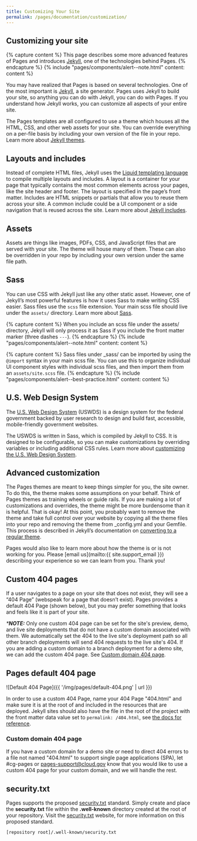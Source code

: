 ```yaml
---
title: Customizing Your Site
permalink: /pages/documentation/customization/
---
```


## Customizing your site

{% capture content %}
This page describes some more advanced features of Pages and introduces [Jekyll](https://jekyllrb.com/), one of the technologies behind Pages.
{% endcapture %}
{% include "pages/components/alert--note.html" content: content %}

You may have realized that Pages is based on several technologies. One of the most important is [Jekyll](https://jekyllrb.com/), a site generator. Pages uses Jekyll to build your site, so anything you can do with Jekyll, you can do with Pages.  If you understand how Jekyll works, you can customize all aspects of your entire site.

The Pages templates are all configured to use a theme which houses all the HTML, CSS, and other web assets for your site. You can override everything on a per-file basis by including your own version of the file in your repo. Learn more about [Jekyll themes](https://jekyllrb.com/docs/themes/).

## Layouts and includes

Instead of complete HTML files, Jekyll uses the [Liquid templating language](https://jekyllrb.com/docs/templates/) to compile multiple layouts and includes. A layout is a container for your page that typically contains the most common elements across your pages, like the site header and footer. The layout is specified in the page’s front matter. Includes are HTML snippets or partials that allow you to reuse them across your site. A common include could be a UI component or a side navigation that is reused across the site. Learn more about [Jekyll includes](https://jekyllrb.com/docs/includes/).

## Assets

Assets are things like images, PDFs, CSS, and JavaScript files that are served with your site. The theme will house many of them. These can also be overridden
in your repo by including your own version under the same file path.

## Sass

You can use CSS with Jekyll just like any other static asset. However, one of Jekyll’s most powerful features is how it uses Sass to make writing CSS easier.
Sass files use the `scss` file extension. Your main scss file should live under the `assets/` directory. Learn more about [Sass](https://sass-lang.com/).

{% capture content %}
When you include an scss file under the assets/ directory, Jekyll will only process it as Sass if you include the front matter marker (three dashes `---`).
{% endcapture %}
{% include "pages/components/alert--note.html" content: content %}

{% capture content %}
Sass files under \_sass/ can be imported by using the `@import` syntax in your main scss file. You can use this to organize individual UI component styles with
individual scss files, and then import them from an `assets/site.scss` file.
{% endcapture %}
{% include "pages/components/alert--best-practice.html" content: content %}

## U.S. Web Design System

The [U.S. Web Design System](https://designsystem.digital.gov/) (USWDS) is
a design system for the federal government backed by user research to design and build fast, accessible, mobile-friendly government websites.

The USWDS is written in Sass, which is compiled by Jekyll to CSS. It is designed to be configurable, so you can make customizations by overriding variables or
including additional CSS rules. Learn more about [customizing the U.S. Web Design System](https://designsystem.digital.gov/documentation/getting-started/developers/phase-three-customize/).

## Advanced customization

The Pages themes are meant to keep things simpler for you, the site owner. To do this, the theme makes some assumptions on your behalf. Think of Pages themes as training wheels or guide rails. If you are making a lot of customizations and overrides, the theme might be more burdensome than it is helpful. That is okay! At this point, you probably want to remove the theme and take full control over your website by copying all the theme files into your repo and removing the theme from \_config.yml and your Gemfile. This process is described in Jekyll’s documentation on [converting to a regular theme](https://jekyllrb.com/docs/themes/#converting-gem-based-themes-to-regular-themes).

Pages would also like to learn more about how the theme is or is not working for you. Please [email us](mailto:{{ site.support_email }}) describing your experience so we can learn from you. Thank you!

## Custom 404 pages
If a user navigates to a page on your site that does not exist, they will see a “404 Page” (webspeak for a page that doesn’t exist). Pages provides a default 404 Page (shown below), but you may prefer something that looks and feels like it is part of your site.

_***NOTE:**_ Only one custom 404 page can be set for the site's preview, demo, and live site deployments that do not have a custom domain
associated with them. We automatically set the 404 to the live site's deployment path so all other branch deployments will send 404 requests to the live site's 404. If you are adding a custom domain to a branch deployment for a demo site, we can add the custom 404 page. See [Custom domain 404 page](#custom-domain-404-page).

## Pages default 404 page
![Default 404 Page]({{ '/img/pages/default-404.png' | url }})

In order to use a custom 404 Page, name your 404 Page "404.html" and make sure it is at the root of and included in the resources that are deployed. Jekyll sites should also have the file in the root of the project with the front matter data value set to `permalink: /404.html`, see [the docs for reference](https://jekyllrb.com/tutorials/custom-404-page/). 

### Custom domain 404 page
If you have a custom domain for a demo site or need to direct 404 errors to a file not named "404.html" to support single page applications (SPA), let #cg-pages or pages-support@cloud.gov know that you would like to use a custom 404 page for your custom domain, and we will handle the rest.

## security.txt

Pages supports the proposed [security.txt](https://securitytxt.org/) standard.  Simply create and place the **security.txt** file within the **.well-known** directory created at the root of your repository.  Visit the [security.txt](https://securitytxt.org/) website, for more information on this proposed standard.
```shell
[repository root]/.well-known/security.txt
```

